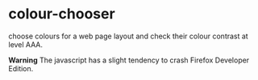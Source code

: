 # colour-chooser
choose colours for a web page layout and check their colour contrast at level AAA.

**Warning** The javascript has a slight tendency to crash Firefox Developer Edition.
